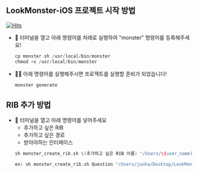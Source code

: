 ## **LookMonster-iOS 프로젝트 시작 방법**
[![Hits](https://hits.seeyoufarm.com/api/count/incr/badge.svg?url=https%3A%2F%2Fgithub.com%2FLookMonster%2FLookMonster-iOS&count_bg=%230D0D0D&title_bg=%23000000&icon=&icon_color=%23FFFFFF&title=hits&edge_flat=false)](https://hits.seeyoufarm.com)
- 🐻 터미널을 열고 아래 명령어를 차례로 실행하여 "monster" 명령어를 등록해주세요!
    
    ```Swift
    cp monster.sh /usr/local/bin/monster
    chmod +x /usr/local/bin/monster
    ```
    
- 🐻‍❄️ 아래 명령어를 실행해주시면 프로젝트를 실행할 준비가 되었습니다!
    
    ```Swift
    monster generate
    ```
## **RIB 추가 방법**
- 🐻 터미널을 열고 아래 명령어를 넣어주세요
   - 추가하고 싶은 RIB
   - 추가하고 싶은 경로
   - 받아야하는 인터페이스
    ```Swift
   sh monster_create_rib.sh \(추가하고 싶은 RIB 이름) "/Users/\(user_name)/Desktop/LookMonster/LookMonster-iOS/Features/User/Main/Community/CommunityUserInterface/Implement/AppCommunityImpl/Views" \(받아야하는 인터페이스)

   ex) sh monster_create_rib.sh Question "/Users/junha/Desktop/LookMonster/LookMonster-iOS/Features/User/Main/Community/CommunityUserInterface/Implement/AppCommunityImpl/Views" Community
    ```
